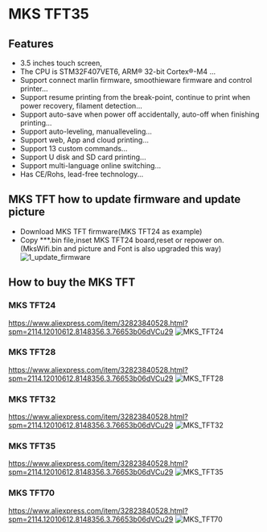 # MKS TFT35
## Features
- 3.5 inches touch screen, 
- The CPU is STM32F407VET6, ARM® 32-bit Cortex®-M4 ...
- Support connect marlin firmware, smoothieware firmware and control printer...
- Support resume printing from the break-point, continue to print when power recovery, filament detection...
- Support auto-save when power off accidentally, auto-off when finishing printing...
- Support auto-leveling, manualleveling...
- Support web, App and cloud printing...
- Support 13 custom commands...
- Support U disk and SD card printing...
- Support multi-language online switching...
- Has CE/Rohs, lead-free technology...

## MKS TFT how to update firmware and update picture
- Download MKS TFT firmware(MKS TFT24 as example)
- Copy ***.bin file,inset MKS TFT24 board,reset or repower on.(MksWifi.bin and picture and Font is also upgraded this way)
  ![1_update_firmware](https://github.com/makerbase-mks/MKS-TFT24/blob/master/Picture/1_update_firmware.png "1_update_firmware")

## How to buy the MKS TFT
### MKS TFT24
  https://www.aliexpress.com/item/32823840528.html?spm=2114.12010612.8148356.3.76653b06dVCu29
  ![MKS_TFT24](https://github.com/makerbase-mks/MKS-TFT24/blob/master/Picture/MKS_TFT24.png "MKS_TFT24")
### MKS TFT28
  https://www.aliexpress.com/item/32823840528.html?spm=2114.12010612.8148356.3.76653b06dVCu29
  ![MKS_TFT28](https://github.com/makerbase-mks/MKS-TFT24/blob/master/Picture/MKS_TFT28.png "MKS_TFT28")
### MKS TFT32
  https://www.aliexpress.com/item/32823840528.html?spm=2114.12010612.8148356.3.76653b06dVCu29
  ![MKS_TFT32](https://github.com/makerbase-mks/MKS-TFT24/blob/master/Picture/MKS_TFT32.png "MKS_TFT32")
### MKS TFT35
  https://www.aliexpress.com/item/32823840528.html?spm=2114.12010612.8148356.3.76653b06dVCu29
  ![MKS_TFT35](https://github.com/makerbase-mks/MKS-TFT24/blob/master/Picture/MKS_TFT35.png "MKS_TFT35")
### MKS TFT70
  https://www.aliexpress.com/item/32823840528.html?spm=2114.12010612.8148356.3.76653b06dVCu29
  ![MKS_TFT70](https://github.com/makerbase-mks/MKS-TFT24/blob/master/Picture/MKS_TFT70.png "MKS_TFT70")